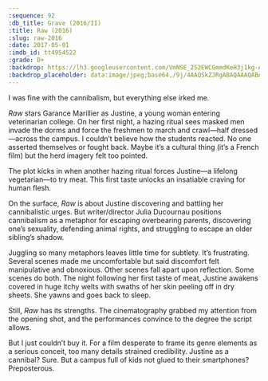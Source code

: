 ```yaml
---
:sequence: 92
:db_title: Grave (2016/II)
:title: Raw (2016)
:slug: raw-2016
:date: 2017-05-01
:imdb_id: tt4954522
:grade: D+
:backdrop: https://lh3.googleusercontent.com/VmNSE_2S2EWCGmmdKeH3j1kg-A9nEgN7LArm6DWjFVAX8CKLppkKpwu4gnv9eMbDf2rFzVMpo3z8nV16iwdU1Rbw6tBc5EEzHMzTEZb1qJ98qyg69WfmbxgzI0d1uClQ1idMHg=w1000-l75-rj
:backdrop_placeholder: data:image/jpeg;base64,/9j/4AAQSkZJRgABAQAAAQABAAD/2wCEACgcHiMeGSgjISMtKygwPGRBPDc3PHtYXUlkkYCZlo+AjIqgtObDoKrarYqMyP/L2u71////m8H////6/+b9//gBKy0tPDU8dkFBdviljKX4+Pj4+Pj4+Pj4+Pj4+Pj4+Pj4+Pj4+Pj47Pj4+Pj47Pj4+Pj4+Pj4+Pj4+Pj4+Oz4+P/AABEIAAsAFAMBIgACEQEDEQH/xAAXAAEAAwAAAAAAAAAAAAAAAAADAAIE/8QAIBABAAEDAwUAAAAAAAAAAAAAAQIABBEDMVESIUFhgf/EABUBAQEAAAAAAAAAAAAAAAAAAAIB/8QAFBEBAAAAAAAAAAAAAAAAAAAAAP/aAAwDAQACEQMRAD8A0dc5Kk2OMkePpQXekz1C4iygxjt5HmlHAHLVpu/oKhEtZ6jbQdSZGadxKlErnepVF//Z
---
```


I was fine with the cannibalism, but everything else irked me.

_Raw_ stars Garance Marillier as Justine, a young woman entering veterinarian college. On her first night, a hazing ritual sees masked men invade the dorms and force the freshmen to march and crawl—half dressed—across the campus. I couldn’t believe how the students reacted. No one asserted themselves or fought back. Maybe it’s a cultural thing (it’s a French film) but the herd imagery felt too pointed.

The plot kicks in when another hazing ritual forces Justine—a lifelong vegetarian—to try meat. This first taste unlocks an insatiable craving for human flesh.

On the surface, _Raw_ is about Justine discovering and battling her cannibalistic urges. But writer/director Julia Ducournau positions cannibalism as a metaphor for escaping overbearing parents, discovering one’s sexuality, defending animal rights, and struggling to escape an older sibling’s shadow.

Juggling so many metaphors leaves little time for subtlety. It’s frustrating. Several scenes made me uncomfortable but said discomfort felt manipulative and obnoxious. Other scenes fall apart upon reflection. Some scenes do both. The night following her first taste of meat, Justine awakens covered in huge itchy welts with swaths of her skin peeling off in dry sheets. She yawns and goes back to sleep.

Still, _Raw_ has its strengths. The cinematography grabbed my attention from the opening shot, and the performances convince to the degree the script allows.

But I just couldn’t buy it. For a film desperate to frame its genre elements as a serious conceit, too many details strained credibility. Justine as a cannibal? Sure. But a campus full of kids not glued to their smartphones? Preposterous.